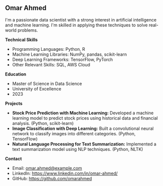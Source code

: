 ## Omar Ahmed

I'm a passionate data scientist with a strong interest in artificial intelligence and machine learning. I'm skilled in applying these techniques to solve real-world problems.

**Technical Skills**

* Programming Languages: Python, R
* Machine Learning Libraries: NumPy, pandas, scikit-learn
* Deep Learning Frameworks: TensorFlow, PyTorch
* Other Relevant Skills: SQL, AWS Cloud

**Education**

* Master of Science in Data Science
* University of Excellence
* 2023

**Projects**

* **Stock Price Prediction with Machine Learning:** Developed a machine learning model to predict stock prices using historical data and financial analysis. (Python, scikit-learn)
* **Image Classification with Deep Learning:** Built a convolutional neural network to classify images into different categories. (Python, TensorFlow)
* **Natural Language Processing for Text Summarization:** Implemented a text summarization model using NLP techniques. (Python, NLTK)

**Contact**

* Email: omar.ahmed@example.com
* LinkedIn: https://www.linkedin.com/in/omar-ahmed/
* GitHub: https://github.com/omarahmed
